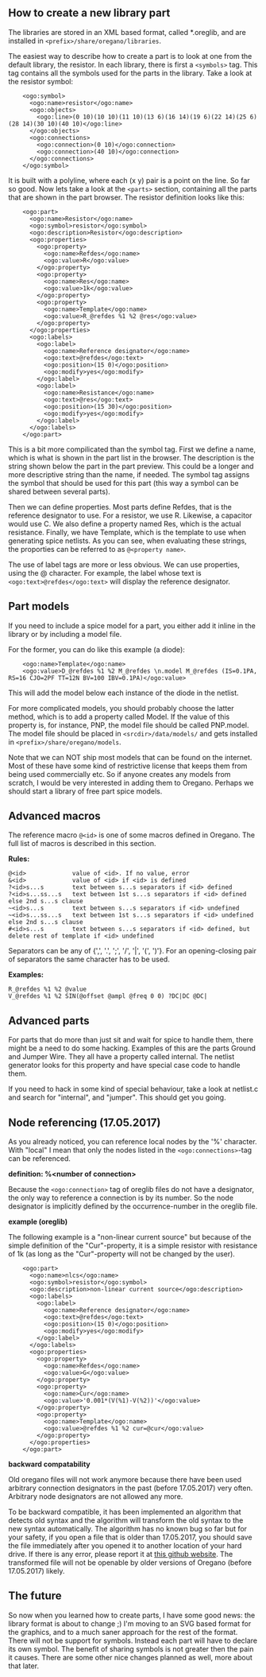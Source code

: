How to create a new library part
---------------------------------

The libraries are stored in an XML based format, called \*.oreglib, and are
installed in `<prefix>/share/oregano/libraries`.

The easiest way to describe how to create a part is to look at one from the
default library, the resistor. In each library, there is first a `<symbols>` tag.
This tag contains all the symbols used for the parts in the library. Take a look
at the resistor symbol:
```
    <ogo:symbol>
      <ogo:name>resistor</ogo:name>
      <ogo:objects>
        <ogo:line>(0 10)(10 10)(11 10)(13 6)(16 14)(19 6)(22 14)(25 6)(28 14)(30 10)(40 10)</ogo:line>
      </ogo:objects>
      <ogo:connections>
        <ogo:connection>(0 10)</ogo:connection>
        <ogo:connection>(40 10)</ogo:connection>
      </ogo:connections>
    </ogo:symbol>
```
It is built with a polyline, where each (x y) pair is a point on the line. So
far so good. Now lets take a look at the `<parts>` section, containing all the
parts that are shown in the part browser. The resistor definition looks like
this:
```
    <ogo:part>
      <ogo:name>Resistor</ogo:name>
      <ogo:symbol>resistor</ogo:symbol>
      <ogo:description>Resistor</ogo:description>
      <ogo:properties>
        <ogo:property>
          <ogo:name>Refdes</ogo:name>
          <ogo:value>R</ogo:value>
        </ogo:property>
        <ogo:property>
          <ogo:name>Res</ogo:name>
          <ogo:value>1k</ogo:value>
        </ogo:property>
        <ogo:property>
          <ogo:name>Template</ogo:name>
          <ogo:value>R_@refdes %1 %2 @res</ogo:value>
        </ogo:property>
      </ogo:properties>
      <ogo:labels>
        <ogo:label>
          <ogo:name>Reference designator</ogo:name>
          <ogo:text>@refdes</ogo:text>
          <ogo:position>(15 0)</ogo:position>
          <ogo:modify>yes</ogo:modify>
        </ogo:label>
        <ogo:label>
          <ogo:name>Resistance</ogo:name>
          <ogo:text>@res</ogo:text>
          <ogo:position>(15 30)</ogo:position>
          <ogo:modify>yes</ogo:modify>
        </ogo:label>
      </ogo:labels>
    </ogo:part>
```
This is a bit more compilicated than the symbol tag. First we define a name,
which is what is shown in the part list in the browser. The description is the
string shown below the part in the part preview. This could be a longer and more
descriptive string than the name, if needed. The symbol tag assigns the symbol
that should be used for this part (this way a symbol can be shared between 
several parts).

Then we can define properties. Most parts define Refdes, that is the reference
designator to use. For a resistor, we use R. Likewise, a capacitor would use C.
We also define a property named Res, which is the actual resistance. Finally,
we have Template, which is the template to use when generating spice netlists.
As you can see, when evaluating these strings, the proporties can be referred
to as `@<property name>`.

The use of label tags are more or less obvious. We can use properties, using the
@ character. For example, the label whose text is `<ogo:text>@refdes</ogo:text>`
will display the reference designator.

Part models
-----------

If you need to include a spice model for a part, you either add it inline in the
library or by including a model file.

For the former, you can do like this example (a diode):
```
    <ogo:name>Template</ogo:name>
    <ogo:value>D_@refdes %1 %2 M_@refdes \n.model M_@refdes (IS=0.1PA, RS=16 CJO=2PF TT=12N BV=100 IBV=0.1PA)</ogo:value>
```
This will add the model below each instance of the diode in the netlist.

For more complicated models, you should probably choose the latter method, which
is to add a property called Model. If the value of this property is, for instance,
PNP, the model file should be called PNP.model. The model file should be placed
in `<srcdir>/data/models/` and gets installed in `<prefix>/share/oregano/models`.

Note that we can NOT ship most models that can be found on the internet. Most of
these have some kind of restrictive license that keeps them from being used
commercially etc. So if anyone creates any models from scratch, I would be very
interested in adding them to Oregano. Perhaps we should start a library of free
part spice models.


Advanced macros
---------------

The reference macro `@<id>` is one of some macros defined in Oregano.
The full list of macros is described in this section.

**Rules:**
```
@<id>             value of <id>. If no value, error
&<id>             value of <id> if <id> is defined
?<id>s...s        text between s...s separators if <id> defined
?<id>s...ss...s   text between 1st s...s separators if <id> defined else 2nd s...s clause
~<id>s...s        text between s...s separators if <id> undefined
~<id>s...ss...s   text between 1st s...s separators if <id> undefined else 2nd s...s clause
#<id>s...s        text between s...s separators if <id> defined, but delete rest of template if <id> undefined
```
Separators can be any of {',', '.', ';', '/', '|', '(', ')'}.
For an opening-closing pair of separators the same character has to be used.

**Examples:**
```
R_@refdes %1 %2 @value
V_@refdes %1 %2 SIN(@offset @ampl @freq 0 0) ?DC|DC @DC|
```


Advanced parts
--------------

For parts that do more than just sit and wait for spice to handle them, there
might be a need to do some hacking. Examples of this are the parts Ground and
Jumper Wire. They all have a property called internal. The netlist generator looks
for this property and have special case code to handle them.

If you need to hack in some kind of special behaviour, take a look at netlist.c
and search for "internal", and "jumper". This should get you going.


Node referencing (17.05.2017)
-----------------------------

As you already noticed, you can reference local nodes by the '%' character.
With "local" I mean that only the nodes listed in the `<ogo:connections>`-tag can be referenced.

**definition: %\<number of connection\>**

Because the `<ogo:connection>` tag of oreglib files do not have a designator,
the only way to reference a connection is by its number. So the node
designator is implicitly defined by the occurrence-number in the oreglib file.

**example (oreglib)**

The following example is a "non-linear current source"
but because of the simple definition of the "Cur"-property,
it is a simple resistor with resistance of 1k
(as long as the "Cur"-property will not be changed by the user).
```
    <ogo:part>
      <ogo:name>nlcs</ogo:name>
      <ogo:symbol>resistor</ogo:symbol>
      <ogo:description>non-linear current source</ogo:description>
      <ogo:labels>
        <ogo:label>
          <ogo:name>Reference designator</ogo:name>
          <ogo:text>@refdes</ogo:text>
          <ogo:position>(15 0)</ogo:position>
          <ogo:modify>yes</ogo:modify>
        </ogo:label>
      </ogo:labels>
      <ogo:properties>
        <ogo:property>
          <ogo:name>Refdes</ogo:name>
          <ogo:value>G</ogo:value>
        </ogo:property>
        <ogo:property>
          <ogo:name>Cur</ogo:name>
          <ogo:value>'0.001*(V(%1)-V(%2))'</ogo:value>
        </ogo:property>
        <ogo:property>
          <ogo:name>Template</ogo:name>
          <ogo:value>@refdes %1 %2 cur=@cur</ogo:value>
        </ogo:property>
      </ogo:properties>
    </ogo:part>
```

**backward compatability**

Old oregano files will not work anymore because there have been used arbitrary
connection designators in the past (before 17.05.2017) very often. Arbitrary node
designators are not allowed any more.

To be backward compatible, it has been implemented an algorithm that detects old syntax
and the algorithm will transform the old syntax to the new syntax automatically.
The algorithm has no known bug so far but for your safety, if you open a file that
is older than 17.05.2017, you should save the file immediately after you opened it
to another location of your hard drive. If there is any error, please report it at
[this github website](https://github.com/drahnr/oregano/issues). The transformed
file will not be openable by older versions of Oregano (before 17.05.2017) likely.


The future
----------

So now when you learned how to create parts, I have some good news: the library
format is about to change ;) I'm moving to an SVG based format for the graphics,
and to a much saner approach for the rest of the format. There will not be support
for symbols. Instead each part will have to declare its own symbol. The benefit
of sharing symbols is not greater then the pain it causes. There are some other
nice changes planned as well, more about that later.
